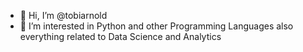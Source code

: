- 👋 Hi, I’m @tobiarnold
- 👀 I’m interested in Python and other Programming Languages also everything related to Data Science and Analytics
